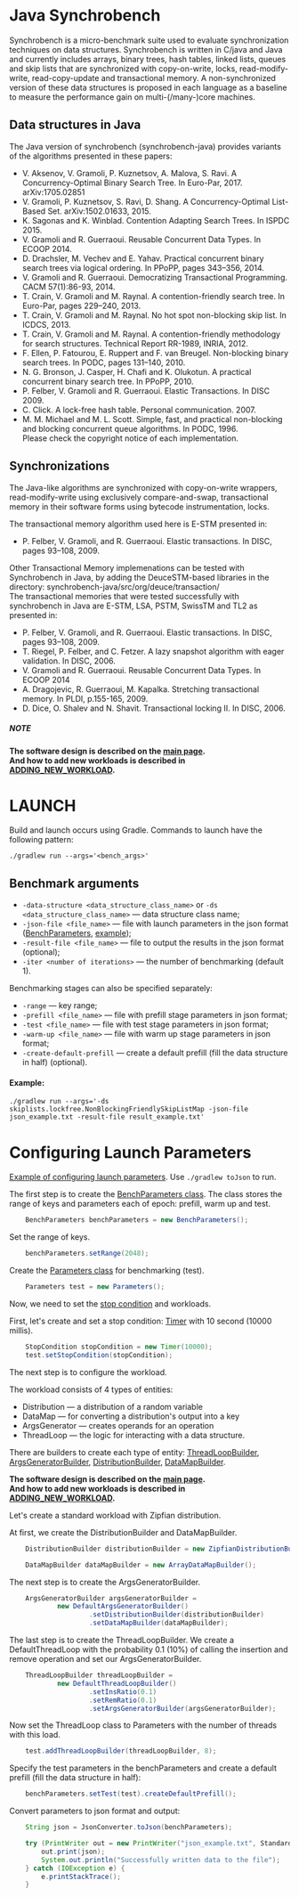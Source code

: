 # Java Synchrobench

Synchrobench is a micro-benchmark suite used to evaluate synchronization
techniques on data structures. Synchrobench is written in C/java and Java and
currently includes arrays, binary trees, hash tables, linked lists, queues and
skip lists that are synchronized with copy-on-write, locks, read-modify-write,
read-copy-update and transactional memory. A non-synchronized version of these
data structures is proposed in each language as a baseline to measure the
performance gain on multi-(/many-)core machines.

## Data structures in Java

The Java version of synchrobench (synchrobench-java) provides variants of the
algorithms presented in these papers:
- V. Aksenov, V. Gramoli, P. Kuznetsov, A. Malova, S. Ravi. A Concurrency-Optimal Binary Search Tree.
  In Euro-Par, 2017. arXiv:1705.02851
- V. Gramoli, P. Kuznetsov, S. Ravi, D. Shang. A Concurrency-Optimal List-Based Set. arXiv:1502.01633, 2015.
- K. Sagonas and K. Winblad. Contention Adapting Search Trees. In ISPDC 2015.
- V. Gramoli and R. Guerraoui. Reusable Concurrent Data Types. In ECOOP 2014.
- D. Drachsler, M. Vechev and E. Yahav. Practical concurrent binary search
  trees via logical ordering. In PPoPP, pages 343–356, 2014.
- V. Gramoli and R. Guerraoui. Democratizing Transactional Programming. CACM
  57(1):86-93, 2014.
- T. Crain, V. Gramoli and M. Raynal. A contention-friendly search tree. In
  Euro-Par, pages 229–240, 2013.
- T. Crain, V. Gramoli and M. Raynal. No hot spot non-blocking skip list. In
  ICDCS, 2013.
- T. Crain, V. Gramoli and M. Raynal. A contention-friendly methodology for
  search structures. Technical Report RR-1989, INRIA, 2012.
- F. Ellen, P. Fatourou, E. Ruppert and F. van Breugel. Non-blocking binary
  search trees. In PODC, pages 131–140, 2010.
- N. G. Bronson, J. Casper, H. Chafi and K. Olukotun. A practical
  concurrent binary search tree. In PPoPP, 2010.
- P. Felber, V. Gramoli and R. Guerraoui. Elastic Transactions. In DISC 2009.
- C. Click. A lock-free hash table. Personal communication. 2007.
- M. M. Michael and M. L. Scott. Simple, fast, and practical non-blocking and
  blocking concurrent queue algorithms. In PODC, 1996.  
  Please check the copyright notice of each implementation.

## Synchronizations

The Java-like algorithms are synchronized with copy-on-write wrappers,
read-modify-write using exclusively compare-and-swap, transactional memory
in their software forms using bytecode instrumentation, locks.

The transactional memory algorithm used here is E-STM presented in:
- P. Felber, V. Gramoli, and R. Guerraoui. Elastic transactions. In DISC, pages
  93–108, 2009.

Other Transactional Memory implemenations can be tested with Synchrobench
in Java, by adding the DeuceSTM-based libraries in the directory:
synchrobench-java/src/org/deuce/transaction/  
The transactional memories that were tested successfully with synchrobench in
Java are E-STM, LSA, PSTM, SwissTM and TL2 as presented in:
- P. Felber, V. Gramoli, and R. Guerraoui. Elastic transactions. In DISC, pages
  93–108, 2009.
- T. Riegel, P. Felber, and C. Fetzer. A lazy snapshot algorithm with eager
  validation. In DISC, 2006.
- V. Gramoli and R. Guerraoui. Reusable Concurrent Data Types. In ECOOP 2014
- A. Dragojevic, R. Guerraoui, M. Kapalka. Stretching transactional memory. In
  PLDI, p.155-165, 2009.
- D. Dice, O. Shalev and N. Shavit. Transactional locking II. In DISC, 2006.


[//]: # (# SETUP)

[//]: # (The project has the following structure:)

[//]: # (```shell)

[//]: # (./src)

[//]: # (├── arrays)

[//]: # (├── contention)

[//]: # (├── hashtables)

[//]: # (├── kotlin)

[//]: # (├── linkedlists)

[//]: # (├── org)

[//]: # (├── queues)

[//]: # (├── skiplists)

[//]: # (└── trees)

[//]: # (```)

[//]: # (The main folders to pay attention to are [ds]&#40;./ds&#41; and [microbench]&#40;./microbench/&#41;. )
[//]: # (The first one stands for data structures - all available for benchmarking data structures are stored there. )
[//]: # (The latter stands for launching benchmarks and there you can specify many arguments, )
[//]: # (in particular, [different workloads]&#40;./WORKLOADS.md&#41;.  )

##### NOTE
[//]: # (**The software design is described in [SOFTWARE_DESIGN]&#40;SOFTWARE_DESIGN.md&#41;.**  )
**The software design is described on the [main page](./../README.md#software-design).**  
**And how to add new workloads is described in [ADDING_NEW_WORKLOAD](ADDING_NEW_WORKLOAD.md).**



[//]: # (Before launching benchmarks for different data structures --- )
[//]: # (it's necessary to build the project, and it can be done with the following command:)

[//]: # (```shell)
[//]: # ()
[//]: # (cd setbench/microbench)
[//]: # (make -j)
[//]: # (```)


# LAUNCH

Build and launch occurs using Gradle.
Commands to launch have the following pattern:

```shell
./gradlew run --args='<bench_args>'
```

## Benchmark arguments

+ `-data-structure <data_structure_class_name>` or `-ds <data_structure_class_name>` — data structure class name;
+ `-json-file <file_name>` — file with launch parameters in the json format
  ([BenchParameters](src/contention/benchmark/workload/BenchParameters.java), [example](src/contention/benchmark/json/JsonExample.java));
+ `-result-file <file_name>` — file to output the results in the json format (optional);
+ `-iter <number of iterations>` — the number of benchmarking (default 1).

Benchmarking stages can also be specified separately:

+ `-range` — key range;
+ `-prefill <file_name>` — file with prefill stage parameters in json format;
+ `-test <file_name>` — file with test stage parameters in json format;
+ `-warm-up <file_name>` — file with warm up stage parameters in json format;
+ `-create-default-prefill` — create a default prefill (fill the data structure in half) (optional).

#### Example:
```shell
./gradlew run --args='-ds skiplists.lockfree.NonBlockingFriendlySkipListMap -json-file json_example.txt -result-file result_example.txt'
```

# Configuring Launch Parameters

[Example of configuring launch parameters](src/contention/benchmark/json/JsonExample.java).
Use `./gradlew toJson` to run.

The first step is to create the [BenchParameters class](src/contention/benchmark/workload/BenchParameters.java).
The class stores the range of keys and parameters each of epoch: prefill, warm up and test.

```java
    BenchParameters benchParameters = new BenchParameters();
```

Set the range of keys.

```java
    benchParameters.setRange(2048);
```

Create the [Parameters class](src/contention/benchmark/workload/Parameters.java) for benchmarking (test).

```java
    Parameters test = new Parameters();
```

Now, we need to set the [stop condition](src/contention/benchmark/workload/stop/condition/StopCondition.java) and workloads.

First, let's create and set a stop condition: [Timer](src/contention/benchmark/workload/stop/condition/Timer.java) with 10 second (10000 millis).

```java
    StopCondition stopCondition = new Timer(10000);
    test.setStopCondition(stopCondition);
```

The next step is to configure the workload.

The workload consists of 4 types of entities:
+ Distribution — a distribution of a random variable
+ DataMap — for converting a distribution's output into a key
+ ArgsGenerator — creates operands for an operation
+ ThreadLoop — the logic for interacting with a data structure.

There are builders to create each type of entity:
[ThreadLoopBuilder](src/contention/benchmark/workload/thread/loops/abstractions/ThreadLoopBuilder.java),
[ArgsGeneratorBuilder](src/contention/benchmark/workload/args/generators/abstractions/ArgsGeneratorBuilder.java),
[DistributionBuilder](src/contention/benchmark/workload/distributions/abstractions/DistributionBuilder.java),
[DataMapBuilder](src/contention/benchmark/workload/data/map/abstractions/DataMapBuilder.java).

[//]: # (**The software design is described in [SOFTWARE_DESIGN]&#40;SOFTWARE_DESIGN.md&#41;.**  )
**The software design is described on the [main page](./../README.md#software-design).**  
**And how to add new workloads is described in [ADDING_NEW_WORKLOAD](ADDING_NEW_WORKLOAD.md).**

Let's create a standard workload with Zipfian distribution.

At first, we create the DistributionBuilder and DataMapBuilder.
```java
    DistributionBuilder distributionBuilder = new ZipfianDistributionBuilder().setAlpha(1.0);

    DataMapBuilder dataMapBuilder = new ArrayDataMapBuilder();
```

The next step is to create the ArgsGeneratorBuilder.
```java
    ArgsGeneratorBuilder argsGeneratorBuilder =
            new DefaultArgsGeneratorBuilder()
                    .setDistributionBuilder(distributionBuilder)
                    .setDataMapBuilder(dataMapBuilder);
```

The last step is to create the ThreadLoopBuilder.
We create a DefaultThreadLoop with the probability 0.1 (10%) of calling the insertion and remove operation
and set our ArgsGeneratorBuilder.
```java
    ThreadLoopBuilder threadLoopBuilder =
            new DefaultThreadLoopBuilder()
                    .setInsRatio(0.1)
                    .setRemRatio(0.1)
                    .setArgsGeneratorBuilder(argsGeneratorBuilder);
```

Now set the ThreadLoop class to Parameters with the number of threads with this load.

[//]: # (Also, as the third parameter, you can specify the cores to which threads should bind &#40;-1 without binding&#41;.)
[//]: # (In our case, the first two threads will not be bound to any core, the 3-th and 4-th threads will bound to the fisrt core, )
[//]: # (the 5-th thread will bound to the second core, and so on)
[//]: # (&#40;The first CPU on the system corresponds to a cpu value of 0, the next CPU corresponds to a cpu value of 1, and so on.&#41;.)
```java
    test.addThreadLoopBuilder(threadLoopBuilder, 8);
```

Specify the test parameters in the benchParameters and create a default prefill (fill the data structure in half):
```java
    benchParameters.setTest(test).createDefaultPrefill();
```

Convert parameters to json format and output:
```java
    String json = JsonConverter.toJson(benchParameters);

    try (PrintWriter out = new PrintWriter("json_example.txt", StandardCharsets.UTF_8)) {
        out.print(json);
        System.out.println("Successfully written data to the file");
    } catch (IOException e) {
        e.printStackTrace();
    }
```

[//]: # (# Troubleshooting)
[//]: # ()
[//]: # (If something breaks after the launch, or there is such a problem:)
[//]: # ()
[//]: # (```shell)
[//]: # (PAPI ERROR: thread 0 unable to add event PAPI_L2_DCM: Permission level does not permit operation)
[//]: # (```)
[//]: # (then the following can help:)
[//]: # ()
[//]: # (```shell)
[//]: # (sudo sysctl kernel.perf_event_paranoid=1)
[//]: # (```)
